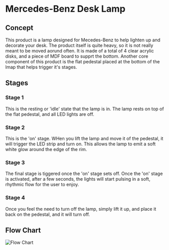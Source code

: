 # Mercedes-Benz Desk Lamp


## Concept
This product is a lamp designed for Mecedes-Benz to help lighten up and decorate your desk. The product itself is quite heavy, so it is not really meant to be moved aorund often. It is made of a total of 4 clear acrylic disks, and a piece of MDF board to supprt the bottom. Another core component of this product is the flat pedestal placed at the bottom of the lmap that helps trigger it's stages.

## Stages

### Stage 1 
This is the resting or 'idle' state that the lamp is in. The lamp rests on top of the flat pedestal, and all LED lights are off.

### Stage 2
This is the 'on' stage. WHen you lift the lamp and move it of the pedestal, it will trigger the LED strip and turn on. This allows the lamp to emit a soft white glow around the edge of the rim. 

### Stage 3
The final stage is tiggered once the 'on' stage sets off. Once the 'on' stage is activated, after a few seconds, the lights will start pulsing in a soft, rhythmic flow for the user to enjoy. 

### Stage 4
Once you feel the need to turn off the lamp, simply lift it up, and place it back on the pedestal, and it will turn off. 


## Flow Chart

![Flow Chart](https://github.com/user-attachments/assets/a20cf25e-097c-4ce0-b527-643d45a0ccbd)
